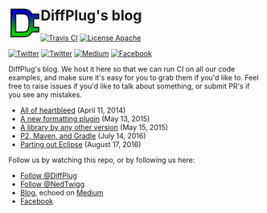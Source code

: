 # <img align="left" src="diffplug.png"> DiffPlug's blog

<!---freshmark shields
output = [
	link(image('Travis CI', 'https://travis-ci.org/diffplug/blog.svg?branch=master'), 'https://travis-ci.org/diffplug/blog'),
	link(shield('License Apache', 'license', 'Apache', 'brightgreen'), 'https://tldrlegal.com/license/apache-license-2.0-(apache-2.0)'),
	'',
	link(shield('Twitter', 'twitter', '@DiffPlug', 'blue'), 'https://twitter.com/DiffPlug'),
	link(shield('Twitter', 'twitter', '@NedTwigg', 'blue'), 'https://twitter.com/NedTwigg'),
	link(shield('Medium', 'medium', 'diffplug', 'blue'), 'https://medium.com/diffplug'),
	link(shield('Facebook', 'facebook', 'DiffPlug', 'blue'), 'https://www.facebook.com/DiffPlug')
	].join('\n');
-->
[![Travis CI](https://travis-ci.org/diffplug/blog.svg?branch=master)](https://travis-ci.org/diffplug/blog)
[![License Apache](https://img.shields.io/badge/license-Apache-brightgreen.svg)](https://tldrlegal.com/license/apache-license-2.0-(apache-2.0))

[![Twitter](https://img.shields.io/badge/twitter-%40DiffPlug-blue.svg)](https://twitter.com/DiffPlug)
[![Twitter](https://img.shields.io/badge/twitter-%40NedTwigg-blue.svg)](https://twitter.com/NedTwigg)
[![Medium](https://img.shields.io/badge/medium-diffplug-blue.svg)](https://medium.com/diffplug)
[![Facebook](https://img.shields.io/badge/facebook-DiffPlug-blue.svg)](https://www.facebook.com/DiffPlug)
<!---freshmark /shields -->

DiffPlug's blog.  We host it here so that we can run CI on all our code examples, and make sure it's easy for you to grab them if you'd like to.  Feel free to raise issues if you'd like to talk about something, or submit PR's if you see any mistakes.

<!---freshmark toc
var githubLink = function(title, date) {
	var year = date.substring(date.lastIndexOf(' ') + 1);
	var url = 'https://github.com/diffplug/blog/tree/master/' + year + '/' + title.toLowerCase().replace(/[, ]+/g, '-');
	return '* ' + link(title, url) + ' (' + date + ')';
};
output = [
	githubLink('All of heartbleed', 				'April 11, 2014'),
	githubLink('A new formatting plugin',			'May 13, 2015'),
	githubLink('A library by any other version',	'May 15, 2015'),
	githubLink('P2, Maven, and Gradle',				'July 14, 2016'),
	githubLink('Parting out Eclipse',				'August 17, 2016'),
	'', ''
	].join('\n');
-->
* [All of heartbleed](https://github.com/diffplug/blog/tree/master/2014/all-of-heartbleed) (April 11, 2014)
* [A new formatting plugin](https://github.com/diffplug/blog/tree/master/2015/a-new-formatting-plugin) (May 13, 2015)
* [A library by any other version](https://github.com/diffplug/blog/tree/master/2015/a-library-by-any-other-version) (May 15, 2015)
* [P2, Maven, and Gradle](https://github.com/diffplug/blog/tree/master/2016/p2-maven-and-gradle) (July 14, 2016)
* [Parting out Eclipse](https://github.com/diffplug/blog/tree/master/2016/parting-out-eclipse) (August 17, 2016)

<!---freshmark /toc -->

Follow us by watching this repo, or by following us here:

<!---freshmark follow
output = follow;
-->
* [Follow @DiffPlug](https://twitter.com/DiffPlug)
* [Follow @NedTwigg](https://twitter.com/NedTwigg)
* [Blog](http://discuss.diffplug.com/c/blog), echoed on [Medium](https://medium.com/diffplug)
* [Facebook](https://www.facebook.com/DiffPlug)

<!---freshmark /follow -->

